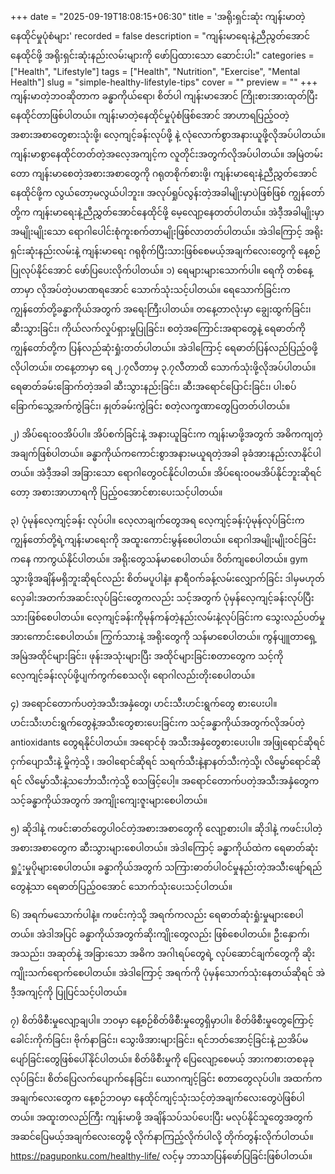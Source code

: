 +++
date = "2025-09-19T18:08:15+06:30"
title = 'အရိုးရှင်းဆုံး ကျန်းမာတဲ့နေထိုင်မှုပုံစံများ'
recorded = false
description = "ကျန်းမာရေးနဲ့ညီညွတ်အောင်နေထိုင်ဖို့ အရိုးရှင်းဆုံးနည်းလမ်းများကို ဖော်ပြထားသော ဆောင်းပါး"
categories = ["Health", "Lifestyle"]
tags = ["Health", "Nutrition", "Exercise", "Mental Health"]
slug = "simple-healthy-lifestyle-tips"
cover = ""
preview = ""
+++
ကျန်းမာတဲ့ဘဝဆိုတာက ခန္ဓာကိုယ်ရော၊ စိတ်ပါ ကျန်းမာအောင် ကြိုးစားအားထုတ်ပြီး နေထိုင်တာဖြစ်ပါတယ်။ ကျန်းမာတဲ့နေထိုင်မှုပုံစံဖြစ်အောင် အာဟာရပြည့်ဝတဲ့အစားအစာတွေစားသုံးဖို့၊ လေ့ကျင့်ခန်းလုပ်ဖို့ နဲ့ လုံလောက်စွာအနားယူဖို့လိုအပ်ပါတယ်။ ကျန်းမာစွာနေထိုင်တတ်တဲ့အလေ့အကျင့်က လူတိုင်းအတွက်လိုအပ်ပါတယ်။ အမြဲတမ်းတော ကျန်းမာစေတဲ့အစားအစာတွေကို ဂရုတစိုက်စားဖို့၊ ကျန်းမာရေးနဲ့ညီညွှတ်အောင်နေထိုင်ဖို့က လွယ်တော့မလွယ်ပါဘူး။ အလုပ်ရှုပ်လွန်းတဲ့အခါမျိုးမှာပဲဖြစ်ဖြစ် ကျွန်တော်တို့က ကျန်းမာရေးနဲ့ညီညွှတ်အောင်နေထိုင်ဖို့ မေ့လျော့နေတတ်ပါတယ်။ အဲဒီ့အခါမျိုးမှာ အမျိုးမျိုးသော ရောဂါပေါင်းစုံကူးစက်တာမျိုးဖြစ်လာတတ်ပါတယ်။
အဲဒါကြောင့် အရိုးရှင်းဆုံးနည်းလမ်းနဲ့ ကျန်းမာရေး ဂရုစိုက်ပြီးသားဖြစ်စေမယ့်အချက်လေးတွေကို နေ့စဉ်ပြုလုပ်နိုင်အောင် ဖော်ပြပေးလိုက်ပါတယ်။
၁) ရေများများသောက်ပါ။
ရေကို တစ်နေ့တာမှာ လိုအပ်တဲ့ပမာဏရအောင် သောက်သုံးသင့်ပါတယ်။ ရေသောက်ခြင်းက ကျွန်တော်တို့ခန္ဓာကိုယ်အတွက် အရေးကြီးပါတယ်။ တနေ့တာလုံးမှာ ချွေးထွက်ခြင်း၊ ဆီးသွားခြင်း၊ ကိုယ်လက်လှုပ်ရှားမှုပြုခြင်း၊ စတဲ့အကြောင်းအရာတွေနဲ့ ရေဓာတ်ကို ကျွန်တော်တို့က ပြန်လည်ဆုံးရှုံးတတ်ပါတယ်။ အဲဒါကြောင့် ရေဓာတ်ပြန်လည်ပြည့်ဝဖို့လိုပါတယ်။ တနေ့တာမှာ ရေ ၂.၇လီတာမှ ၃.၇လီတာထိ သောက်သုံးဖို့လိုအပ်ပါတယ်။ ရေဓာတ်ခမ်းခြောက်တဲ့အခါ ဆီးသွားနည်းခြင်း၊ ဆီးအရောင်ပြောင်းခြင်း၊ ပါးစပ်ခြောက်သွေ့အက်ကွဲခြင်း၊ နှုတ်ခမ်းကွဲခြင်း စတဲ့လက္ခဏာတွေပြတတ်ပါတယ်။

၂) အိပ်ရေး၀၀အိပ်ပါ။
အိပ်စက်ခြင်းနဲ့ အနားယူခြင်းက ကျန်းမာဖို့အတွက် အဓိကကျတဲ့အချက်ဖြစ်ပါတယ်။ ခန္ဓာကိုယ်ကကောင်းစွာအနားမယူရတဲ့အခါ ခုခံအားနည်းလာနိုင်ပါတယ်။ အဲဒီ့အခါ အခြားသော ရောဂါတွေဝင်နိုင်ပါတယ်။ အိပ်ရေး၀၀မအိပ်နိုင်ဘူးဆိုရင်တော့ အစားအာဟာရကို ပြည့်ဝအောင်စားပေးသင့်ပါတယ်။

၃) ပုံမုန်လေ့ကျင့်ခန်း လုပ်ပါ။
လေ့လာချက်တွေအရ လေ့ကျင့်ခန်းပုံမုန်လုပ်ခြင်းက ကျွန်တော်တို့ရဲ့ကျန်းမာရေးကို အထူးကောင်းမွန်စေပါတယ်။ ရောဂါအမျိုးမျိုးဝင်ခြင်းကနေ ကာကွယ်နိုင်ပါတယ်။ အရိုးတွေသန်မာစေပါတယ်။ ဝိတ်ကျစေပါတယ်။ gym သွားဖို့အချိန်မရှိဘူးဆိုရင်လည်း စိတ်မပူပါနဲ့။ နာရီဝက်ခန့်လမ်းလျှောက်ခြင်း ဒါမှမဟုတ် လှေခါးအတက်အဆင်းလုပ်ခြင်းတွေကလည်း သင့်အတွက် ပုံမှန်လေ့ကျင့်ခန်းလုပ်ပြီးသားဖြစ်စေပါတယ်။
လေ့ကျင့်ခန်းကိုမုန်ကန်တဲ့နည်းလမ်းနဲ့လုပ်ခြင်းက သွေးလည်ပတ်မှုအားကောင်းစေပါတယ်။ ကြွက်သားနဲ့ အရိုးတွေကို သန်မာစေပါတယ်။ ကွန်ပျူတာရှေ့အမြဲအထိုင်များခြင်း၊ ဖုန်းအသုံးများပြီး အထိုင်များခြင်းစတာတွေက သင့်ကိုလေ့ကျင့်ခန်းလုပ်ဖို့ပျက်ကွက်စေသလို၊ ရောဂါလည်းတိုးစေပါတယ်။

၄) အရောင်တောက်ပတဲ့အသီးအနှံတွေ၊ ဟင်းသီးဟင်းရွက်တွေ စားပေးပါ။
ဟင်းသီးဟင်းရွက်တွေနဲ့အသီးတွေစားပေးခြင်းက သင့်ခန္ဓာကိုယ်အတွက်လိုအပ်တဲ့ antioxidants တွေရနိုင်ပါတယ်။ အရောင်စုံ အသီးအနှံတွေစားပေးပါ။ အဖြုရောင်ဆိုရင် ငှက်ပျောသီးနဲ့ မှိုကဲ့သို့ ၊ အဝါရောင်ဆိုရင် သရက်သီးနဲ့နာနတ်သီးကဲ့သို့၊ လိမ္မော်ရောင်ဆိုရင် လိမ္မော်သီးနဲ့သင်္ဘောသီးကဲ့သို့ စသဖြင့်ပေါ့။ အရောင်တောက်ပတဲ့အသီးအနှံတွေက သင့်ခန္ဓာကိုယ်အတွက် အကျိုးကျေးဇူးများစေပါတယ်။

၅) ဆိုဒါနဲ့ ကဖင်းဓာတ်တွေပါဝင်တဲ့အစားအစာတွေကို လျော့စားပါ။
ဆိုဒါနဲ့ ကဖင်းပါတဲ့အစားအစာတွေက ဆီးသွားများစေပါတယ်။ အဲဒါကြောင့် ခန္ဓာကိုယ်ထဲက ရေဓာတ်ဆုံးရှုှုံးမှုပိုများစေပါတယ်။ ခန္ဓာကိုယ်အတွက် သကြားဓာတ်ပါဝင်မှုနည်းတဲ့အသီးဖျော်ရည်တွေနဲ့သာ ရေဓာတ်ပြည့်ဝအောင် သောက်သုံးပေးသင့်ပါတယ်။

၆) အရက်မသောက်ပါနဲ့။
ကဖင်းကဲ့သို့ အရက်ကလည်း ရေဓာတ်ဆုံးရှုံးမှုများစေပါတယ်။ အဲဒါအပြင် ခန္ဓာကိုယ်အတွက်ဆိုးကျိုးတွေလည်း ဖြစ်စေပါတယ်။ ဦးနှောက်၊ အသည်း၊ အဆုတ်နဲ့ အခြားသော အဓိက အဂါၤရပ်တွေရဲ့ လုပ်ဆောင်ချက်တွေကို ဆိုးကျိုးသက်ရောက်စေပါတယ်။ အဲဒါကြောင့် အရက်ကို ပုံမှန်သောက်သုံးနေတယ်ဆိုရင် အဲဒီ့အကျင့်ကို ပြုပြင်သင့်ပါတယ်။

၇) စိတ်ဖိစီးမှုလျော့ချပါ။
ဘဝမှာ နေ့စဉ်စိတ်ဖိစီးမှုတွေရှိမှာပါ။ စိတ်ဖိစီးမှုတွေကြောင့် ခေါင်းကိုက်ခြင်း၊ ဗိုက်နာခြင်း၊ သွေးဖိအားများခြင်း၊ ရင်ဘတ်အောင့်ခြင်းနဲ့ ညအိပ်မပျော်ခြင်းတွေဖြစ်ပေါ်နိုင်ပါတယ်။ စိတ်ဖိစီးမှုကို ပြေလျော့စေမယ့် အားကစားတစခုခုလုပ်ခြင်း၊ စိတ်ပြေလက်ပျောက်နေခြင်း၊ ယောဂကျင့်ခြင်း စတာတွေလုပ်ပါ။
အထက်က အချက်လေးတွေက နေ့စဉ်ဘဝမှာ နေထိုင်ကျင့်သုံးသင့်တဲ့အချက်လေးတွေပဲဖြစ်ပါတယ်။ အထူးတလည်ကြီး ကျန်းမာဖို့ အချိန်သပ်သပ်ပေးပြီး မလုပ်နိုင်သူတွေအတွက် အဆင်ပြေမယ့်အချက်လေးတွေမို့ လိုက်နာကြည့်လိုက်ပါလို့ တိုက်တွန်းလိုက်ပါတယ်။
https://paguponku.com/healthy-life/ လင့်မှ ဘာသာပြန်ဖော်ပြခြင်းဖြစ်ပါတယ်။ 